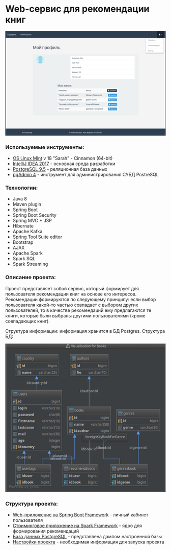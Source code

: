# Web-сервис для рекомендации книг   

![Внешний вид](./www/00_page.png)

### Используемые инструменты:

- [OS Linux Mint](https://linuxmint.com/) v 18 "Sarah" - Cinnamon (64-bit)
- [IntelliJ IDEA 2017](https://www.jetbrains.com/idea/) - основная среда разработки
- [PostgreSQL 9.5](https://www.postgresql.org/docs/9.5/static/release-9-5.html) - реляционная база данных
- [pgAdmin 4](https://www.pgadmin.org/) - инструмент для администрирования СУБД PostreSQL

### Технологии:
- Java 8
- Maven plugin
- Spring Boot
- Spring Boot Security
- Spring MVC + JSP
- Hibernate
- Apache Kafka
- Spring Tool Suite editor
- Bootstrap
- AJAX
- Apache Spark
- Spark SQL
- Spark Streaming

### Описание проекта:
Проект представляет собой сервис, который формирует для пользователя рекомендации книг на основе его интересов.
Рекомендации формируются по следующему принципу: если выбор пользователя какой-то частью совпадает с выбором других пользователей, то в качестве рекомендаций ему предлагаются те книги, которые были выбраны другими пользователями (кроме совпадающих книг).

Структура информации: информация хранится в БД Postgres. 
Структура БД:

![Структура БД](./www/01_BD.png)


### Структура проекта:
- [Web-приложение на Spring Boot Framework](./bookenizer) - личный кабинет пользователя
- [Стриминговое приложение на Spark Framework](./spark) - ядро для формирования рекомендаций
- [База данных PostgreSQL](./postgreSQL) - представлена дампом настроенной базы
- [Настройки проекта](./info.md) - необходимая информация для запуска проекта
